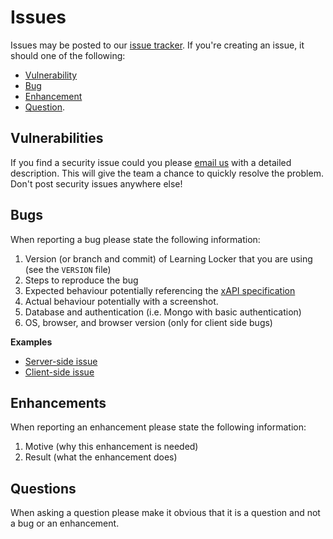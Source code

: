 ---
---

# Issues
Issues may be posted to our [issue tracker](https://github.com/LearningLocker/learninglocker/issues). If you're creating an issue, it should one of the following:

- [Vulnerability](#vulnerabilities)
- [Bug](#bugs)
- [Enhancement](#enhancements)
- [Question](#questions).

## Vulnerabilities
If you find a security issue could you please [email us](mailto:security@ht2.co.uk) with a detailed description. This will give the team a chance to quickly resolve the problem. Don't post security issues anywhere else!

## Bugs
When reporting a bug please state the following information:

1. Version (or branch and commit) of Learning Locker that you are using (see the `VERSION` file)
2. Steps to reproduce the bug
3. Expected behaviour potentially referencing the [xAPI specification](https://github.com/adlnet/xAPI-Spec/blob/master/xAPI.md)
4. Actual behaviour potentially with a screenshot.
5. Database and authentication (i.e. Mongo with basic authentication)
6. OS, browser, and browser version (only for client side bugs)

**Examples**

- [Server-side issue](https://github.com/LearningLocker/learninglocker/issues/315)
- [Client-side issue](https://github.com/LearningLocker/learninglocker/issues/317)

## Enhancements
When reporting an enhancement please state the following information:

1. Motive (why this enhancement is needed)
2. Result (what the enhancement does)

## Questions
When asking a question please make it obvious that it is a question and not a bug or an enhancement.
